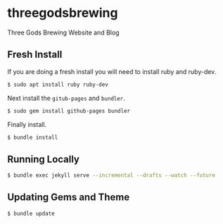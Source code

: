 # threegodsbrewing

Three Gods Brewing Website and Blog

## Fresh Install

If you are doing a fresh install you will need to install ruby and ruby-dev.

```bash
$ sudo apt install ruby ruby-dev
```

Next install the `gitub-pages` and `bundler`.

```bash
$ sudo gem install github-pages bundler
```

Finally install.

```bash
$ bundle install
```

## Running Locally

```bash
$ bundle exec jekyll serve --incremental --drafts --watch --future
```

## Updating Gems and Theme

```bash
$ bundle update
```
